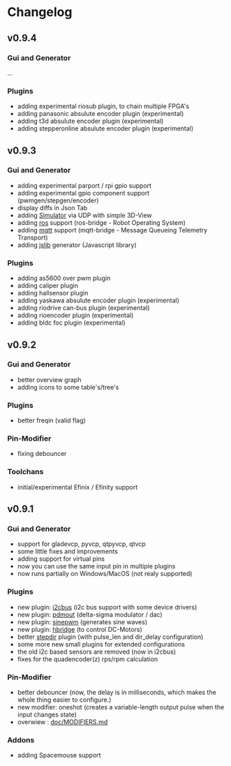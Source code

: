# Changelog

## v0.9.4

### Gui and Generator
...

### Plugins
* adding experimental riosub plugin, to chain multiple FPGA's
* adding panasonic absulute encoder plugin (experimental)
* adding t3d absulute encoder plugin (experimental)
* adding stepperonline absulute encoder plugin (experimental)


## v0.9.3

### Gui and Generator
* adding experimental parport / rpi gpio support
* adding experimental gpio component support (pwmgen/stepgen/encoder)
* display diffs in Json Tab
* adding [Simulator](doc/SIMULATION.md) via UDP with simple 3D-View
* adding [ros](doc/ROS.md) support (ros-bridge - Robot Operating System)
* adding [mqtt](doc/MQTT.md) support (mqtt-bridge - Message Queueing Telemetry Transport)
* adding [jslib](doc/JSLIB.md) generator (Javascript library)

### Plugins
* adding as5600 over pwm plugin
* adding caliper plugin
* adding hallsensor plugin
* adding yaskawa absulute encoder plugin (experimental)
* adding riodrive can-bus plugin (experimental)
* adding rioencoder plugin (experimental)
* adding bldc foc plugin (experimental)


## v0.9.2

### Gui and Generator
* better overview graph
* adding icons to some table's/tree's

### Plugins
* better freqin (valid flag)

### Pin-Modifier
* fixing debouncer

### Toolchans
* initial/experimental Efinix / Efinity support


## v0.9.1

### Gui and Generator
* support for gladevcp, pyvcp, qtpyvcp, qtvcp
* some little fixes and improvements
* adding support for virtual pins
* now you can use the same input pin in multiple plugins
* now runs partially on Windows/MacOS (not realy supported)

### Plugins
* new plugin: [i2cbus](riocore/plugins/i2cbus/README.md) (i2c bus support with some device drivers)
* new plugin: [pdmout](riocore/plugins/pdmout/README.md) (delta-sigma modulator / dac)
* new plugin: [sinepwm](riocore/plugins/sinepwm/README.md) (generates sine waves)
* new plugin: [hbridge](riocore/plugins/hbridge/README.md) (to control DC-Motors)
* better [stepdir](riocore/plugins/stepdir/README.md) plugin (with pulse_len and dir_delay configuration)
* some more new small plugins for extended configurations
* the old i2c based sensors are removed (now in i2cbus)
* fixes for the quadencoder(z) rps/rpm calculation

### Pin-Modifier
* better debouncer (now, the delay is in milliseconds, which makes the whole thing easier to configure.)
* new modifier: oneshot (creates a variable-length output pulse when the input changes state)
* overwiew : [doc/MODIFIERS.md](doc/MODIFIERS.md)

### Addons
* adding Spacemouse support

